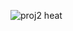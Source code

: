 ![proj2 heat](https://user-images.githubusercontent.com/90099507/133610387-9a0fd600-34b5-47b5-b3f3-613165ce9e8f.png)

